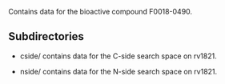 Contains data for the bioactive compound F0018-0490.

## Subdirectories

- cside/ contains data for the C-side search space on rv1821.

- nside/ contains data for the N-side search space on rv1821.

